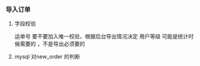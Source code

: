 ### 导入订单
1. 字段校验 

    运单号  要不要加入唯一校验，根据后台导出情况决定
    用户等级 可能是统计时候需要的 ，不是导出必须要的

2. mysql 对new_order 的判断